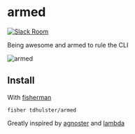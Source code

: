 # armed

[![Slack Room][slack-badge]][slack-link]

Being awesome and armed to rule the CLI

![armed]

## Install

With [fisherman]

```
fisher tdhulster/armed
```

Greatly inspired by [agnoster] and [lambda]


[slack-link]: https://fisherman-wharf.herokuapp.com
[slack-badge]: https://fisherman-wharf.herokuapp.com/badge.svg
[fisherman]: https://github.com/fisherman/fisherman
[armed]: https://cloud.githubusercontent.com/assets/8317250/13661599/777665a2-e6d7-11e5-9078-eae115fa140a.png
[agnoster]: https://github.com/oh-my-fish/theme-agnoster 
[lambda]: https://github.com/hasanozgan/theme-lambda